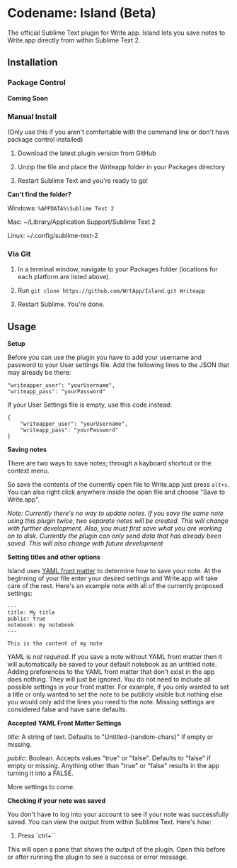 # Codename: Island (Beta)

The official Sublime Text plugin for Write.app. Island lets you save notes to Write.app directly from within Sublime Text 2.

## Installation

### Package Control

__Coming Soon__

### Manual Install

(Only use this if you aren't comfortable with the command line or don't have package control installed)

1. Download the latest plugin version from GitHub

2. Unzip the file and place the Writeapp folder in your Packages directory

3. Restart Sublime Text and you're ready to go!

__Can't find the folder?__

Windows:  `%APPDATA%\Sublime Text 2`

Mac: ~/Library/Application Support/Sublime Text 2

Linux: ~/.config/sublime-text-2

### Via Git

1. In a terminal window, navigate to your Packages folder (locations for each platform are listed above).

2. Run `git clone https://github.com/WrtApp/Island.git Writeapp`

3. Restart Sublime. You're done.

## Usage

__Setup__

Before you can use the plugin you have to add your username and password to your User settings file. Add the following lines to the JSON that may already be there:

```
"writeapper_user": "yourUsername",
"writeapp_pass": "yourPassword"
```

If your User Settings file is empty, use this code instead:

```
{
	"writeapper_user": "yourUsername",
	"writeapp_pass": "yourPassword"
}
```

__Saving notes__

There are two ways to save notes; through a kayboard shortcut or the context menu.

So save the contents of the currently open file to Write.app just press `alt+s`. You can also right click anywhere inside the open file and choose "Save to Write.app".

*Note: Currently there's no way to update notes. If you save the same note using this plugin twice, two separate notes will be created. This will change with further development. Also, you must first save what you are working on to disk. Currently the plugin can only send data that has already been saved. This will also change with future development*

__Setting titles and other options__

Island uses [YAML front matter](https://github.com/mojombo/jekyll/wiki/YAML-Front-Matter) to determine how to save your note. At the beginning of your file enter your desired settings and Write.app will take care of the rest. Here's an example note with all of the currently proposed settings:

```
---
title: My title
public: true
notebook: my notebook
---

This is the content of my note

```

YAML is *not required*. If you save a note without YAML front matter then it will automatically be saved to your default notebook as an untitled note. Adding preferences to the YAML front matter that don't exist in the app does nothing. They will just be ignored. You do not need to include all possible settings in your front matter. For example, if you only wanted to set a title or only wanted to set the note to be publicly visible but nothing else you would only add the lines you need to the note. Missing settings are considered false and have sane defaults.

__Accepted YAML Front Matter Settings__

*title*: A string of text. Defaults to "Untitled-{random-chars}" if empty or missing.

*public*: Boolean. Accepts values "true" or "false". Defaults to "false" if empty or missing. Anything other than "true" or "false" results in the app turning it into a FALSE.

More settings to come.

__Checking if your note was saved__

You don't  have to log into your account to see if your note was successfully saved. You can view the output from within Sublime Text. Here's how:

1. Press `ctrl+\``

This will open a pane that shows the output of the plugin. Open this before or after running the plugin to see a success or error message.
